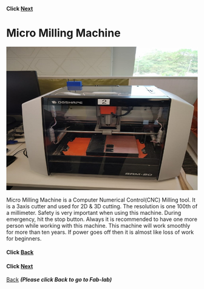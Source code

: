 
#### Click [Next](/mdfiles/3D-printer.md)

# Micro Milling Machine

![Micro Milling](/images/micro-milling-machine.jpeg)    

Micro  Milling  Machine is a Computer Numerical Control(CNC) Milling tool.
It is a   3axis cutter and used for  2D & 3D cutting. The resolution is one 100th of a millimeter.
Safety is very important  when using this machine. During emergency, hit the stop button.
Always it is recommended to have one more person while working with this machine.
This machine will work smoothly for more than ten years.
If power goes off then it is almost like loss of work for beginners.




#### Click [Back](/mdfiles/Milling-Machine.md)
#### Click [Next](/mdfiles/3D-printer.md)



[Back](/mdfiles/Fab-Lab.md)  ***(Please click  Back to go to Fab-lab)***